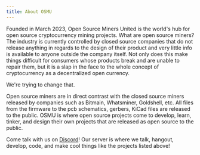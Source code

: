 ```yaml
---
title: About OSMU
---
```

Founded in March 2023, Open Source Miners United is the world's hub for open source cryptocurrency mining projects.
What are open source miners? The industry is currently controlled by closed source companies that do not release anything in regards to the design of their product and very little info is available to anyone outside the company itself.
Not only does this make things difficult for consumers whose products break and are unable to repair them, but it is a slap in the face to the whole concept of cryptocurrency as a decentralized open currency.

We're trying to change that.

Open source miners are in direct contrast with the closed source miners released by companies such as Bitmain, Whatsminer, Goldshell, etc. All files from the firmware to the pcb schematics, gerbers, KiCad files are released to the public. OSMU is where open source projects come to develop, learn, tinker, and design their own projects that are released as open source to the public.

Come talk with us on [Discord](https://discord.gg/F2rmBJXytn)! Our server is where we talk, hangout, develop, code, and make cool things like the projects listed above!